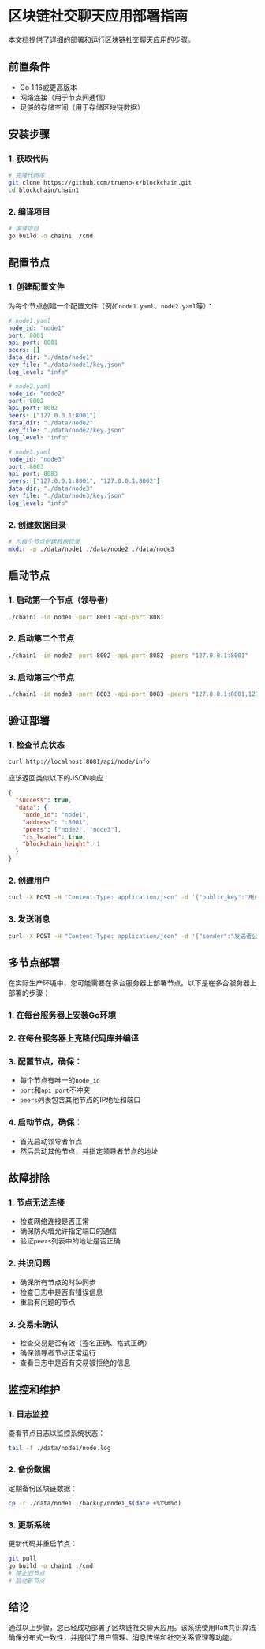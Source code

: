 # 区块链社交聊天应用部署指南

本文档提供了详细的部署和运行区块链社交聊天应用的步骤。

## 前置条件

- Go 1.16或更高版本
- 网络连接（用于节点间通信）
- 足够的存储空间（用于存储区块链数据）

## 安装步骤

### 1. 获取代码

```bash
# 克隆代码库
git clone https://github.com/trueno-x/blockchain.git
cd blockchain/chain1
```

### 2. 编译项目

```bash
# 编译项目
go build -o chain1 ./cmd
```

## 配置节点

### 1. 创建配置文件

为每个节点创建一个配置文件（例如`node1.yaml`、`node2.yaml`等）：

```yaml
# node1.yaml
node_id: "node1"
port: 8001
api_port: 8081
peers: []
data_dir: "./data/node1"
key_file: "./data/node1/key.json"
log_level: "info"
```

```yaml
# node2.yaml
node_id: "node2"
port: 8002
api_port: 8082
peers: ["127.0.0.1:8001"]
data_dir: "./data/node2"
key_file: "./data/node2/key.json"
log_level: "info"
```

```yaml
# node3.yaml
node_id: "node3"
port: 8003
api_port: 8083
peers: ["127.0.0.1:8001", "127.0.0.1:8002"]
data_dir: "./data/node3"
key_file: "./data/node3/key.json"
log_level: "info"
```

### 2. 创建数据目录

```bash
# 为每个节点创建数据目录
mkdir -p ./data/node1 ./data/node2 ./data/node3
```

## 启动节点

### 1. 启动第一个节点（领导者）

```bash
./chain1 -id node1 -port 8001 -api-port 8081
```

### 2. 启动第二个节点

```bash
./chain1 -id node2 -port 8002 -api-port 8082 -peers "127.0.0.1:8001"
```

### 3. 启动第三个节点

```bash
./chain1 -id node3 -port 8003 -api-port 8083 -peers "127.0.0.1:8001,127.0.0.1:8002"
```

## 验证部署

### 1. 检查节点状态

```bash
curl http://localhost:8081/api/node/info
```

应该返回类似以下的JSON响应：

```json
{
  "success": true,
  "data": {
    "node_id": "node1",
    "address": ":8001",
    "peers": ["node2", "node3"],
    "is_leader": true,
    "blockchain_height": 1
  }
}
```

### 2. 创建用户

```bash
curl -X POST -H "Content-Type: application/json" -d '{"public_key":"用户公钥","username":"user1","avatar":"https://example.com/avatar.jpg","bio":"Hello, blockchain world!"}' http://localhost:8081/api/users
```

### 3. 发送消息

```bash
curl -X POST -H "Content-Type: application/json" -d '{"sender":"发送者公钥","receiver":"接收者公钥","content":"Hello, blockchain world!"}' http://localhost:8081/api/messages
```

## 多节点部署

在实际生产环境中，您可能需要在多台服务器上部署节点。以下是在多台服务器上部署的步骤：

### 1. 在每台服务器上安装Go环境

### 2. 在每台服务器上克隆代码库并编译

### 3. 配置节点，确保：
   - 每个节点有唯一的`node_id`
   - `port`和`api_port`不冲突
   - `peers`列表包含其他节点的IP地址和端口

### 4. 启动节点，确保：
   - 首先启动领导者节点
   - 然后启动其他节点，并指定领导者节点的地址

## 故障排除

### 1. 节点无法连接

- 检查网络连接是否正常
- 确保防火墙允许指定端口的通信
- 验证`peers`列表中的地址是否正确

### 2. 共识问题

- 确保所有节点的时钟同步
- 检查日志中是否有错误信息
- 重启有问题的节点

### 3. 交易未确认

- 检查交易是否有效（签名正确、格式正确）
- 确保领导者节点正常运行
- 查看日志中是否有交易被拒绝的信息

## 监控和维护

### 1. 日志监控

查看节点日志以监控系统状态：

```bash
tail -f ./data/node1/node.log
```

### 2. 备份数据

定期备份区块链数据：

```bash
cp -r ./data/node1 ./backup/node1_$(date +%Y%m%d)
```

### 3. 更新系统

更新代码并重启节点：

```bash
git pull
go build -o chain1 ./cmd
# 停止旧节点
# 启动新节点
```

## 结论

通过以上步骤，您已经成功部署了区块链社交聊天应用。该系统使用Raft共识算法确保分布式一致性，并提供了用户管理、消息传递和社交关系管理等功能。